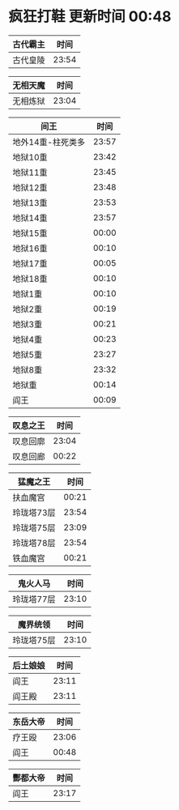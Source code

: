 # 疯狂打鞋 更新时间 00:48

| 古代霸主   | 时间    |
|--------|-------|
| 古代皇陵 | 23:54 |

| 无相天魔   | 时间    |
|--------|-------|
| 无相炼狱 | 23:04 |

| 间王   | 时间    |
|--------|-------|
| 地外14重-柱死类多 | 23:57 |
| 地狱10重 | 23:42 |
| 地狱11重 | 23:45 |
| 地狱12重 | 23:48 |
| 地狱13重 | 23:53 |
| 地狱14重 | 23:57 |
| 地狱15重 | 00:00 |
| 地狱16重 | 00:10 |
| 地狱17重 | 00:05 |
| 地狱18重 | 00:10 |
| 地狱1重 | 00:10 |
| 地狱2重 | 00:19 |
| 地狱3重 | 00:21 |
| 地狱4重 | 00:23 |
| 地狱5重 | 23:27 |
| 地狱8重 | 23:32 |
| 地狱重 | 00:14 |
| 阎王 | 00:09 |

| 叹息之王   | 时间    |
|--------|-------|
| 叹息回廓 | 23:04 |
| 叹息回廊 | 00:22 |

| 猛魔之王   | 时间    |
|--------|-------|
| 扶血魔宫 | 00:21 |
| 玲珑塔73层 | 23:54 |
| 玲珑塔75层 | 23:09 |
| 玲珑塔78层 | 23:54 |
| 铁血魔宫 | 00:21 |

| 鬼火人马   | 时间    |
|--------|-------|
| 玲珑塔77层 | 23:10 |

| 魔界统领   | 时间    |
|--------|-------|
| 玲珑塔75层 | 23:10 |

| 后土娘娘   | 时间    |
|--------|-------|
| 阎王 | 23:11 |
| 阎王殿 | 23:11 |

| 东岳大帝   | 时间    |
|--------|-------|
| 疗王殴 | 23:06 |
| 阎王 | 00:48 |

| 酆都大帝   | 时间    |
|--------|-------|
| 阎王 | 23:17 |